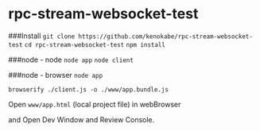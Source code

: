rpc-stream-websocket-test
=========================

###Install
`git clone https://github.com/kenokabe/rpc-stream-websocket-test`
`cd rpc-stream-websocket-test`
`npm install`

###node - node
`node app`
`node client`

###node - browser
`node app`

`browserify ./client.js -o ./www/app.bundle.js`

Open `www/app.html` (local project file) in webBrowser

and Open Dev Window and Review Console.


